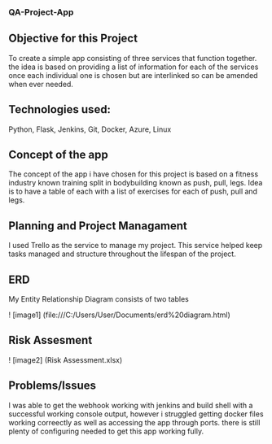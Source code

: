 ### QA-Project-App
## Objective for this Project

To create a simple app consisting of three services that function together. the idea is based on providing a list of information for each of the services once each individual one is chosen but are interlinked so can be amended when ever needed.

## Technologies used:

Python, Flask, Jenkins, Git, Docker, Azure, Linux

## Concept of the app

The concept of the app i have chosen for this project is based on a fitness industry known training split in bodybuilding known as push, pull, legs. Idea is to have a table of each with a list of exercises for each of push, pull and legs.

## Planning and Project Managament

I used Trello as the service to manage my project. This service helped keep tasks managed and structure throughout the lifespan of the project.

## ERD

My Entity Relationship Diagram consists of two tables 


! [image1] (file:///C:/Users/User/Documents/erd%20diagram.html)

## Risk Assesment

! [image2] (Risk Assessment.xlsx)

## Problems/Issues

I was able to get the webhook working with jenkins and build shell with a successful working console output, however i struggled getting docker files working correectly as well as accessing the app through ports. there is still plenty of configuring needed to get this app working fully. 
